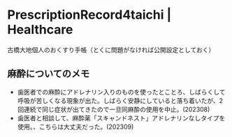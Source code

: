 # PrescriptionRecord4taichi | Healthcare
古橋大地個人のおくすり手帳（とくに問題がなければ公開設定としておく）

## 麻酔についてのメモ
* 歯医者での麻酔にアドレナリン入りのものを使ったとことろ、しばらくして呼吸が苦しくなる現象が出た。しばらく安静にしていると落ち着いたが、2回連続で同じ症状が出てきたので一旦同麻酔の使用を中止。(202308)
* 歯医者と相談して、麻酔薬「スキャンドネスト」アドレナリンなしタイプを使用。、こちらは大丈夫だった。(202309)
